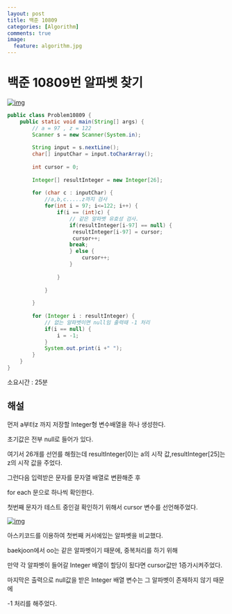 ```yaml
---
layout: post
title: 백준 10809
categories: [Algorithm]
comments: true
image:
  feature: algorithm.jpg
---
```

# 백준 10809번 알파벳 찾기

[![img](https://3.bp.blogspot.com/-z5AfmqWSQ3w/W-AzyivkLlI/AAAAAAAABBk/suXt15cD4s8G-2aSGjMaID--XKp6u-p2wCLcBGAs/s1600/%25E1%2584%2589%25E1%2585%25B3%25E1%2584%258F%25E1%2585%25B3%25E1%2584%2585%25E1%2585%25B5%25E1%2586%25AB%25E1%2584%2589%25E1%2585%25A3%25E1%2586%25BA%2B2018-11-05%2B%25E1%2584%258B%25E1%2585%25A9%25E1%2584%2592%25E1%2585%25AE%2B9.12.04.png)](https://3.bp.blogspot.com/-z5AfmqWSQ3w/W-AzyivkLlI/AAAAAAAABBk/suXt15cD4s8G-2aSGjMaID--XKp6u-p2wCLcBGAs/s1600/%E1%84%89%E1%85%B3%E1%84%8F%E1%85%B3%E1%84%85%E1%85%B5%E1%86%AB%E1%84%89%E1%85%A3%E1%86%BA%2B2018-11-05%2B%E1%84%8B%E1%85%A9%E1%84%92%E1%85%AE%2B9.12.04.png)



```java
public class Problem10809 {
    public static void main(String[] args) {
        // a = 97 , z = 122
        Scanner s = new Scanner(System.in);
     
        String input = s.nextLine();
        char[] inputChar = input.toCharArray();
        
        int cursor = 0;
        
        Integer[] resultInteger = new Integer[26];
                
        for (char c : inputChar) {
            //a,b,c.....z까지 검사
            for(int i = 97; i<=122; i++) {
                if(i == (int)c) {
                    // 같은 알파벳 유효성 검사.
                    if(resultInteger[i-97] == null) {
                     resultInteger[i-97] = cursor;
                     cursor++;
                    break;
                    } else {
                        cursor++;
                    }
                    
                }
                
            }
            
        }
        
        for (Integer i : resultInteger) {
            // 없는 알파벳이면 null임 출력때 -1 처리
            if(i == null) {
                i = -1;
            }
            System.out.print(i +" ");
        }
    }
}
```

소요시간 : 25분

## 해설

먼저 a부터z 까지 저장할 Integer형 변수배열을 하나 생성한다.

초기값은 전부 null로 들어가 있다.

여기서 26개를 선언를 해줬는데 resultInteger[0]는 a의 시작 값,resultInteger[25]는 z의 시작 값을 주었다.

그런다음 입력받은 문자를 문자열 배열로 변환해준 후

for each 문으로 하나씩 확인한다.

첫번째 문자가 테스트 중인걸 확인하기 위해서 cursor 변수를 선언해주었다.

[![img](https://1.bp.blogspot.com/--kYKfCgFayE/W-A15jliHRI/AAAAAAAABBw/ZUSf8eUeCH0GHo29JkUnHhtH39CQHZ6QgCLcBGAs/s640/%25E1%2584%2589%25E1%2585%25B3%25E1%2584%258F%25E1%2585%25B3%25E1%2584%2585%25E1%2585%25B5%25E1%2586%25AB%25E1%2584%2589%25E1%2585%25A3%25E1%2586%25BA%2B2018-11-05%2B%25E1%2584%258B%25E1%2585%25A9%25E1%2584%2592%25E1%2585%25AE%2B9.21.45.png)](https://1.bp.blogspot.com/--kYKfCgFayE/W-A15jliHRI/AAAAAAAABBw/ZUSf8eUeCH0GHo29JkUnHhtH39CQHZ6QgCLcBGAs/s1600/%E1%84%89%E1%85%B3%E1%84%8F%E1%85%B3%E1%84%85%E1%85%B5%E1%86%AB%E1%84%89%E1%85%A3%E1%86%BA%2B2018-11-05%2B%E1%84%8B%E1%85%A9%E1%84%92%E1%85%AE%2B9.21.45.png)

아스키코드를 이용하여 첫번째 커서에있는 알파벳을 비교했다.

baekjoon에서 oo는 같은 알파벳이기 때문에, 중복처리를 하기 위해

만약 각 알파벳이 들어갈 Integer 배열이 할당이 됬다면 cursor값만 1증가시켜주었다.

마지막은 출력으로 null값을 받은 Integer 배열 변수는 그 알파벳이 존재하지 않기 때문에

-1 처리를 해주었다.
